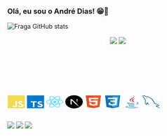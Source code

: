 ### Olá, eu sou o André Dias! 😁👋

![Fraga GitHub stats](https://github-readme-stats.vercel.app/api?username=ANDRE-ZIUL&show_icons=true&theme=dracula&count_private=true)

<div  align="center" style="margin-bottom:100px">
<img width=55% align="center"  src="https://github-readme-streak-stats.herokuapp.com?user=ANDRE-ZIUL&theme=radical&mode=weekly" />
<img width=40% align="center" src="https://github-readme-stats-git-main-ANDRE-ZIUL.vercel.app/api/top-langs/?username=kyronsatt&show_icons=true&theme=radical&layout=compact" />
 </div>

<div style="display: inline_block"><br>
  <img align="center" alt="js" height="30" width="40" src="https://raw.githubusercontent.com/devicons/devicon/master/icons/javascript/javascript-plain.svg">
  <img align="center" alt="ts" height="30" width="40" src="https://raw.githubusercontent.com/devicons/devicon/master/icons/typescript/typescript-plain.svg">
  <img align="center" alt="react" height="30" width="40" src="https://raw.githubusercontent.com/devicons/devicon/master/icons/react/react-original.svg">
    <img align="center" alt="next" height="30" width="40" src="https://raw.githubusercontent.com/devicons/devicon/master/icons/nextjs/nextjs-original.svg">
  <img align="center" alt="HTML" height="30" width="40" src="https://raw.githubusercontent.com/devicons/devicon/master/icons/html5/html5-original.svg">
  <img align="center" alt="CSS" height="30" width="40" src="https://raw.githubusercontent.com/devicons/devicon/master/icons/css3/css3-original.svg">
   <img align="center" alt="java" height="30" width="40" src="https://raw.githubusercontent.com/devicons/devicon/master/icons/java/java-original.svg">
   <img align="center" alt="mysql" height="30" width="40" src="https://raw.githubusercontent.com/devicons/devicon/master/icons/mysql/mysql-original.svg">
</div>
  
  ##
 
<div>
  <a href="https://instagram.com/__dezzinn" target="_blank"><img src="https://img.shields.io/badge/-Instagram-%23E4405F?style=for-the-badge&logo=instagram&logoColor=white" target="_blank"></a>
  <a href = "mailto:dedelcdias@gmail.com"><img src="https://img.shields.io/badge/-Gmail-%23333?style=for-the-badge&logo=gmail&logoColor=white" target="_blank"></a>
  <a href="https://www.linkedin.com/in/andre-dias-si/" target="_blank"><img src="https://img.shields.io/badge/-LinkedIn-%230077B5?    style=for-the-badge&logo=linkedin&logoColor=white" target="_blank"></a> 
</div>
